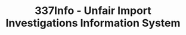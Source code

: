---
bigquery: https://console.cloud.google.com/bigquery?p=patents-public-data&d=usitc_investigations&page=dataset&project=sheets-management-319211
citation: US International Trade Commission 337Info Unfair Import Investigations Information
  System
contributors: US International Trade Comission
cost: None
description: US International Trade Commission 337Info Unfair Import Investigations
  Information System contains data on investigations done under Section 337. Section
  337 declares the infringement of certain statutory intellectual property rights
  and other forms of unfair competition in import trade to be unlawful practices.
  Most Section 337 investigations involve allegations of patent or registered trademark
  infringement.
documentation: FAQ and tutorial available on the site
last_edit: Mon, 04 Apr 2022 19:10:40 GMT
location: https://pubapps2.usitc.gov/337external/
maintained_by: US International Trade Comission
schema_fields: '[''dateComplaintFiled'', ''currentStatus'', ''markmanHearing'', ''publication_number'',
  ''aljAssigned'', ''issueDateOtherNonFinal'', ''targetDate'', ''dateCreated'', ''investigationTermDate'',
  ''htsNumbers'', ''docketNo'', ''endDateMarkmanHearing'', ''reportingRequirements'',
  ''ouiiParticipation'', ''scheduledEndDateEvidHear'', ''invUnfairAct'', ''teoIdDueDate'',
  ''teoProceedingInvolved'', ''title'', ''patentNumbers'', ''internalRemand'', ''scheduledStartDateEvidHear'',
  ''currentActiveALJ'', ''copyrightNumbers'', ''investigationType'', ''ouiiAttorney'',
  ''trademarkNumbers'', ''finalIdOnViolationIssue'', ''id'', ''respondent'', ''dateOfPublicationFrNotice'',
  ''complainant'', ''startDateMarkmanHearing'', ''finalIdOnViolationDue'', ''teoIdIssueDate'',
  ''gcAttorney'', ''lastUpdated'', ''teoReliefGranted'', ''actualStartDateEvidHear'',
  ''actualEndDateEvidHear'', ''finalDetNoViolation'', ''patentNumber'', ''finalDetViolation'',
  ''cafcAppeals'', ''investigationNo'']'
shortname: unfair_import_investigations
tags:
- import
- legal
- trade
timeframe: 2008-2021 (prior to 2008 downloadable as a JSON file)
title: 337Info - Unfair Import Investigations Information System
uuid: 2721f5ec-e599-4890-9265-9706719fc71e
---